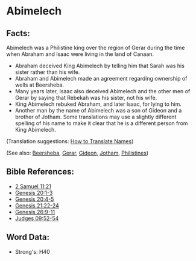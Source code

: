 # Abimelech #

## Facts: ##

Abimelech was a Philistine king over the region of Gerar during the time when Abraham and Isaac were living in the land of Canaan.

* Abraham deceived King Abimelech by telling him that Sarah was his sister rather than his wife.
* Abraham and Abimelech made an agreement regarding ownership of wells at Beersheba.
* Many years later, Isaac also deceived Abimelech and the other men of Gerar by saying that Rebekah was his sister, not his wife.
* King Abimelech rebuked Abraham, and later Isaac, for lying to him.
* Another man by the name of Abimelech was a son of Gideon and a brother of Jotham. Some translations may use a slightly different spelling of his name to make it clear that he is a different person from King Abimelech.

(Translation suggestions: [How to Translate Names](rc://en/ta/man/translate/translate-names))

(See also: [Beersheba](../names/beersheba.md), [Gerar](../names/gerar.md), [Gideon](../names/gideon.md), [Jotham](../names/jotham.md), [Philistines](../names/philistines.md))

## Bible References: ##

* [2 Samuel 11:21](rc://en/tn/help/2sa/11/21)
* [Genesis 20:1-3](rc://en/tn/help/gen/20/01)
* [Genesis 20:4-5](rc://en/tn/help/gen/20/04)
* [Genesis 21:22-24](rc://en/tn/help/gen/21/22)
* [Genesis 26:9-11](rc://en/tn/help/gen/26/09)
* [Judges 09:52-54](rc://en/tn/help/jdg/09/52)

## Word Data: ##

* Strong's: H40
